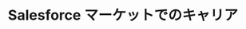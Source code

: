 ---
key: sponsor_computerfutures
title: Salesforce マーケットでのキャリア
format: short
tags:
  - sponsor
speakers:
  - mai_horiuchi
presentation: 
draft: false
---